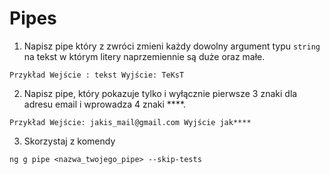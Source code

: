 # Pipes 

1. Napisz pipe który z zwróci zmieni każdy dowolny argument typu `string` na tekst w którym litery naprzemiennie są duże oraz małe.

`Przykład
Wejście : tekst
Wyjście: TeKsT`

2. Napisz pipe, który pokazuje tylko i wyłącznie pierwsze 3 znaki dla adresu email i wprowadza 4 znaki ****. 

`Przykład
Wejście: jakis_mail@gmail.com
Wyjście jak****`

3. Skorzystaj z komendy

`
ng g pipe <nazwa_twojego_pipe> --skip-tests
`
